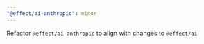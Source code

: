 ```yaml
---
"@effect/ai-anthropic": minor
---
```


Refactor `@effect/ai-anthropic` to align with changes to `@effect/ai`

